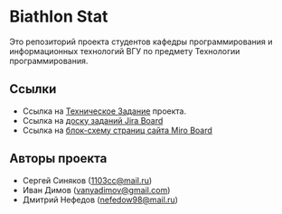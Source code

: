 # Biathlon Stat
Это репозиторий проекта студентов кафедры программирования и информационных технологий ВГУ по предмету Технологии программирования.

## Ссылки
* Ссылка на [Техническое Задание](https://docs.google.com/document/d/14lgs74CP1tJiaHjEtWN1ux6tGqEGPR7yhZzZfkte1zM) проекта.
* Ссылка на [доску заданий Jira Board](https://biathlon1.atlassian.net/jira/software/projects/BIAT/boards/1/)
* Ссылка на [блок-схему страниц сайта Miro Board](https://miro.com/app/board/uXjVOL1FNaA=/)

## Авторы проекта
* Сергей Синяков (1103cc@mail.ru)
* Иван Димов (vanyadimov@gmail.com)
* Дмитрий Нефедов (nefedow98@mail.ru)
